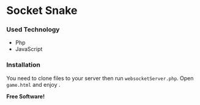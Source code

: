 # Socket Snake

### Used Technology
- Php
- JavaScript

### Installation

You need to clone files to your server  then run `websocketServer.php`.
Open `game.html` and enjoy .


**Free Software!**
